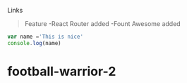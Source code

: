 
Links

> Feature
-React Router added
-Fount Awesome added

```javascript
var name ='This is nice'
console.log(name)
```
# football-warrior-2
